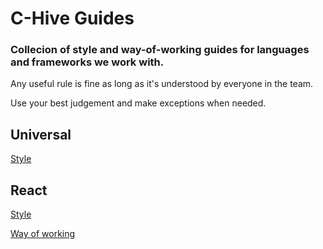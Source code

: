 # C-Hive Guides

### Collecion of style and way-of-working guides for languages and frameworks we work with.

Any useful rule is fine as long as it's understood by everyone in the team.

Use your best judgement and make exceptions when needed.

## Universal

[Style](universal/style.md)

## React

[Style](react/style.md)

[Way of working](react/way-of-working.md)
